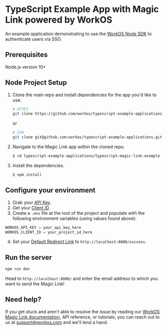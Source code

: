# TypeScript Example App with Magic Link powered by WorkOS

An example application demonstrating to use the [WorkOS Node SDK](https://github.com/workos-inc/workos-node) to authenticate users via SSO.

## Prerequisites

Node.js version 10+

## Node Project Setup

1. Clone the main repo and install dependencies for the app you'd like to use:

    ```bash
    # HTTPS
    git clone https://github.com/workos/typescript-example-applications.git
    ```

    or

    ```bash
    # SSH
    git clone git@github.com:workos/typescript-example-applications.git
    ```

2. Navigate to the Magic Link app within the cloned repo.

    ```bash
    $ cd typescript-example-applications/typescript-magic-link-example
    ```

3. Install the dependencies.
    ```bash
    $ npm install
    ```

## Configure your environment

1. Grab your [API Key](https://dashboard.workos.com/api-keys).
2. Get your [Client ID](https://dashboard.workos.com/configuration).
3. Create a `.env` file at the root of the project and populate with the
   following environment variables (using values found above):

```typescript
WORKOS_API_KEY = your_api_key_here
WORKOS_CLIENT_ID = your_project_id_here
```

4. Set your [Default Redirect Link](https://dashboard.workos.com/configuration) to `http://localhost:8000/success`.

## Run the server

```sh
npm run dev
```

Head to `http://localhost:8000/` and enter the email address to which you want to send the Magic Link!

## Need help?

If you get stuck and aren't able to resolve the issue by reading our [WorkOS Magic Link documentation](https://workos.com/docs/magic-link/guide/introduction), API reference, or tutorials, you can reach out to us at support@workos.com and we'll lend a hand.
